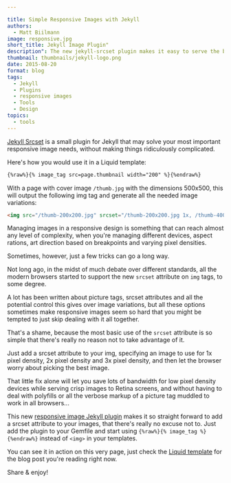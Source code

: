 ```yaml
---

title: Simple Responsive Images with Jekyll
authors:
  - Matt Biilmann
image: responsive.jpg
short_title: Jekyll Image Plugin"
description": The new jekyll-srcset plugin makes it easy to serve the best image for your visitors pixel density. Share & enjoy!
thumbnail: thumbnails/jekyll-logo.png
date: 2015-08-20
format: blog
tags:
  - Jekyll
  - Plugins
  - responsive images
  - Tools
  - Design
topics:
  - tools
---
```


[Jekyll Srcset](https://github.com/netlify/jekyll-srcset) is a small plugin for Jekyll that may solve your most important responsive image needs, without making things ridiculously complicated.

Here's how you would use it in a Liquid template:

<!-- excerpt -->

```html
{%raw%}{% image_tag src=page.thumbnail width="200" %}{%endraw%}
```

With a page with cover image `/thumb.jpg` with the dimensions 500x500, this will output the following img tag and generate all the needed image variations:

```html
<img src="/thumb-200x200.jpg" srcset="/thumb-200x200.jpg 1x, /thumb-400x400.jpg 2x, /thumb-500x500.jpg 3x">
```

Managing images in a responsive design is something that can reach almost any level of complexity, when you're managing different devices, aspect rations, art direction based on breakpoints and varying pixel densities.

Sometimes, however, just a few tricks can go a long way.

Not long ago, in the midst of much debate over different standards, all the modern browsers started to support the new `srcset` attribute on `img` tags, to some degree.

A lot has been written about picture tags, srcset attributes and all the potential control this gives over image variations, but all these options sometimes make responsive images seem so hard that you might be tempted to just skip dealing with it all together.

That's a shame, because the most basic use of the `srcset` attribute is so simple that there's really no reason not to take advantage of it.

Just add a srcset attribute to your img, specifying an image to use for 1x pixel density, 2x pixel density and 3x pixel density, and then let the browser worry about picking the best image.

That little fix alone will let you save lots of bandwidth for low pixel density devices while serving crisp images to Retina screens, and without having to deal with polyfills or all the verbose markup of a picture tag muddled to work in all browsers...

This new [responsive image Jekyll plugin](https://github.com/netlify/jekyll-srcset) makes it so straight forward to add a srcset attribute to your images, that there's really no excuse not to. Just add the plugin to your Gemfile and start using `{%raw%}{% image_tag %}{%endraw%}` instead of `<img>` in your templates.

You can see it in action on this very page, just check the [Liquid template](https://github.com/netlify/netlify-home/blob/master/_layouts/post.html) for the blog post you're reading right now.

Share & enjoy!
